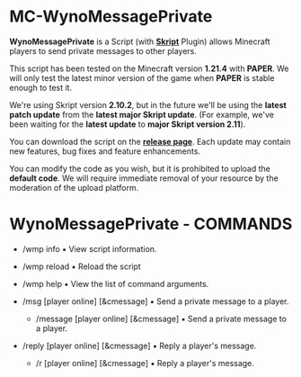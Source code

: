 # MC-WynoMessagePrivate
**WynoMessagePrivate** is a Script (with [**Skript**](https://github.com/SkriptLang/Skript) Plugin) allows Minecraft players to send private messages to other players.

This script has been tested on the Minecraft version **1.21.4** with **PAPER**. We will only test the latest minor version of the game when **PAPER** is stable enough to test it.

We're using Skript version **2.10.2**, but in the future we'll be using the **latest patch update** from the **latest major Skript update**. (For example, we've been waiting for the **latest update** to **major Skript version 2.11**).

You can download the script on the [**release page**](https://github.com/WynoriaStudios/MC-WynoMessagePrivate/releases). Each update may contain new features, bug fixes and feature enhancements.

You can modify the code as you wish, but it is prohibited to upload the **default code**. We will require immediate removal of your resource by the moderation of the upload platform.

# WynoMessagePrivate - COMMANDS
- /wmp info ▪ View script information.

- /wmp reload ▪ Reload the script

- /wmp help ▪ View the list of command arguments.

- /msg [player online] [&cmessage] ▪ Send a private message to a player.

  - /message [player online] [&cmessage] ▪ Send a private message to a player.

- /reply [player online] [&cmessage] ▪ Reply a player's message.

  - /r [player online] [&cmessage] ▪ Reply a player's message.
